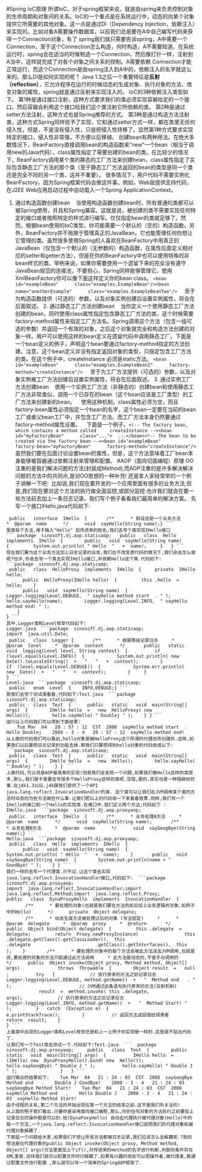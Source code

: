 #Spring IoC原理
所谓IoC，对于spring框架来说，就是由spring来负责控制对象的生命周期和对象间的关系。IoC的一个重点是在系统运行中，动态的向某个对象提供它所需要的其他对象。这一点是通过DI（Dependency Injection，依赖注入）来实现的。比如对象A需要操作数据库，以前我们总是要在A中自己编写代码来获得一个Connection对象，有了 spring我们就只需要告诉spring，A中需要一个Connection，至于这个Connection怎么构造，何时构造，A不需要知道。在系统运行时，spring会在适当的时候制造一个Connection，然后像打针一样，注射到A当中，这样就完成了对各个对象之间关系的控制。A需要依赖 Connection才能正常运行，而这个Connection是由spring注入到A中的，依赖注入的名字就这么来的。那么DI是如何实现的呢？ Java 1.3之后一个重要特征是**反射（reflection）**，它允许程序在运行的时候动态的生成对象、执行对象的方法、改变对象的属性，spring就是通过反射来实现注入的。
IoC的3种依赖注入类型如下。 
第1种是通过接口注射，这种方式要求我们的类必须实现容器给定的一个接口，然后容器会利用这个接口给我们这个类注射它所依赖的类。 第2种是通过setter方法注射，这种方式也是Spring推荐的方式。 第3种是通过构造方法注射类，这种方式Spring同样给予了实现，它和通过setter方式一样，都在类里无任何侵入性，但是，不是没有侵入性，只是把侵入性转移了。显然第1种方式要求实现特定的接口，侵入性非常强，不方便以后移植。 
创建bean有两种用法。在绝大多数情况下，BeanFactory直接调用bean的构造函数来“new”一个bean（相当于调用new的Java代码），class属性指定了需要创建的bean的类。在比较少的情况下，BeanFactory调用某个类的静态的工厂方法来创建bean，class属性指定了实际包含静态工厂方法的那个类（至于静态工厂方法返回的bean的类型是同一个类还是完全不同的另一个类，这并不重要）。
很多情况下，用户代码不需要实例化BeanFactory，因为Spring框架代码会做这件事。例如，Web层提供支持代码，在J2EE Web应用启动过程中自动载入一个Spring ApplicationContext。
1. 通过构造函数创建bean    当使用构造函数创建bean时，所有普通的类都可以被Spring使用，并且和Spring兼容。这就是说，被创建的类不需要实现任何特定的接口或者按照特定的样式进行编写。仅仅指定bean的类就足够了。然而，根据bean使用的IoC类型，你可能需要一个默认的（空的）构造函数。另外，BeanFactory并不局限于管理真正的JavaBean，它也能管理任何你想让它管理的类。虽然很多使用Spring的人喜欢在BeanFactory中用真正的JavaBean（仅包含一个默认的（无参数的）构造函数，在属性后面定义相对应的setter和getter方法），但是在你的BeanFactory中也可以使用特殊的非bean样式的类。举例来说，如果你需要使用一个遗留下来的完全没有遵守JavaBean规范的连接池，不要担心，Spring同样能够管理它。使用XmlBeanFactory你可以像下面这样定义你的bean class。
```<bean id="exampleBean"      class="examples.ExampleBean"/><bean name="anotherExample"      class="examples.ExampleBeanTwo"/>```
    至于为构造函数提供（可选的）参数，以及对象实例创建后设置实例属性，将会在后面叙述。 2. 通过静态工厂方法创建bean    当你定义一个使用静态工厂方法创建的bean，同时使用class属性指定包含静态工厂方法的类，这个时候需要factory-method属性来指定工厂方法名。Spring调用这个方法（包含一组可选的参数）并返回一个有效的对象，之后这个对象就完全和构造方法创建的对象一样。用户可以使用这样的bean定义在遗留代码中调用静态工厂。下面是一个bean定义的例子，声明这个bean要通过factory-method指定的方法创建。注意，这个bean定义并没有指定返回对象的类型，只指定包含工厂方法的类。在这个例子中，createInstance 必须是static方法。
```<bean id="exampleBean"      class="examples.ExampleBean2"      factory-method="createInstance"/>```
    至于为工厂方法提供（可选的）参数，以及对象实例被工厂方法创建后设置实例属性，将会在后面叙述。 3. 通过实例工厂方法创建bean    使用一个实例工厂方法（非静态的）创建bean和使用静态工厂方法非常类似，调用一个已存在的bean（这个bean应该是工厂类型）的工厂方法来创建新的bean。    使用这种机制，class属性必须为空，而且factory-bean属性必须指定一个bean的名字，这个bean一定要在当前的bean工厂或者父bean工厂中，并包含工厂方法。而工厂方法本身仍然要通过factory-method属性设置。    下面是一个例子。```<!-- The factory bean, which contains a method called     createInstance --><bean id="myFactoryBean"      class="...">  ...</bean><!-- The bean to be created via the factory bean --><bean id="exampleBean"      factory-bean="myFactoryBean"      factory-method="createInstance"/>```
虽然我们要在后面讨论设置bean的属性，但是，这个方法意味着工厂bean本身能够被容器通过依赖注射来管理和配置。
#AOP（面向切面编程）原理
OO注重的是我们解决问题的方法(封装成Method),而AOP注重的是许多解决解决问题的方法中的共同点,是对OO思想的一种补充!
还是拿人家经常举的一个例子讲解一下吧:  比如说,我们现在要开发的一个应用里面有很多的业务方法,但是,我们现在要对这个方法的执行做全面监控,或部分监控.也许我们就会在要一些方法前去加上一条日志记录。我们写个例子看看我们最简单的解决方案。
先写一个接口IHello.java代码如下:
```package  sinosoft.dj.aop.staticaop;
 public   interface  IHello  {       /**      * 假设这是一个业务方法     *  @param  name      */      void  sayHello(String name);} ```
里面有个方法,用于输入"Hello" 加传进来的姓名;我们去写个类实现IHello接口
``` package  sinosoft.dj.aop.staticaop;   public   class  Hello  implements  IHello  {        public   void  sayHello(String name)  {         System.out.println( " Hello  "   +  name);     }   } ```
现在我们要为这个业务方法加上日志记录的业务,我们在不改变原代码的情况下,我们会去怎么做呢?也许,你会去写一个类去实现IHello接口,并依赖Hello这个类.代码如下:
```package  sinosoft.dj.aop.staticaop;
 public   class  HelloProxy  implements  IHello  {     private  IHello hello;
      public  HelloProxy(IHello hello)  {         this .hello  =  hello;    } 
      public   void  sayHello(String name)  {        Logger.logging(Level.DEBUGE,  " sayHello method start  . " );        hello.sayHello(name);        Logger.logging(Level.INFO,  " sayHello method end! " );
    } 
} ```
其中.Logger类和Level枚举代码如下:
Logger.java  ```package  sinosoft.dj.aop.staticaop;
import  java.util.Date;
 public   class  Logger {       /**      * 根据等级记录日志     *  @param  level     *  @param  context      */       public   static   void  logging(Level level, String context)  {          if  (level.equals(Level.INFO))  {            System.out.println( new  Date().toLocaleString()  +   "   "   +  context);        }           if  (level.equals(Level.DEBUGE))  {            System.err.println( new  Date()  +   "   "   +  context);        }     } 
} ```
Level.java  ```package  sinosoft.dj.aop.staticaop;
 public   enum  Level  {    INFO,DEBUGE;} ```
那我们去写个测试类看看,代码如下:Test.java  ```package  sinosoft.dj.aop.staticaop;
 public   class  Test  {      public   static   void  main(String[] args)  {        IHello hello  =   new  HelloProxy( new  Hello());        hello.sayHello( " Doublej " );    } } ```
运行以上代码我们可以得到下面结果:   
    Tue Mar  04   20 : 57 : 12  CST  2008  sayHello method start  .    Hello Doublej    2008 - 3 - 4   20 : 57 : 12  sayHello method end! 
从上面的代码我们可以看出,hello对象是被HelloProxy这个所谓的代理态所创建的.这样,如果我们以后要把日志记录的功能去掉.那我们只要把得到hello对象的代码改成以下:
```package  sinosoft.dj.aop.staticaop;
 public   class  Test  {      public   static   void  main(String[] args)  {        IHello hello  =   new  Hello();        hello.sayHello( " Doublej " );    } } ```
上面代码,可以说是AOP最简单的实现!但是我们会发现一个问题,如果我们像Hello这样的类很多,那么,我们是不是要去写很多个HelloProxy这样的类呢.没错,是的.其实也是一种很麻烦的事.在jdk1.3以后.jdk跟我们提供了一个API   java.lang.reflect.InvocationHandler的类. 这个类可以让我们在JVM调用某个类的方法时动态的为些方法做些什么事.让我们把以上的代码改一下来看看效果.同样,我们写一个IHello的接口和一个Hello的实现类.在接口中.我们定义两个方法;代码如下 :
IHello.java  ```package  sinosoft.dj.aop.proxyaop;
 public   interface  IHello  {       /**      * 业务处理A方法     *  @param  name      */      void  sayHello(String name);       /**      * 业务处理B方法     *  @param  name      */      void  sayGoogBye(String name);} ```
Hello.java  ```package  sinosoft.dj.aop.proxyaop;
 public   class  Hello  implements  IHello  {
      public   void  sayHello(String name)  {        System.out.println( " Hello  "   +  name);    }       public   void  sayGoogBye(String name)  {        System.out.println(name + "  GoodBye! " );    } } ```
我们一样的去写一个代理类.只不过.让这个类去实现java.lang.reflect.InvocationHandler接口,代码如下:  ```package  sinosoft.dj.aop.proxyaop;
import  java.lang.reflect.InvocationHandler;import  java.lang.reflect.Method;import  java.lang.reflect.Proxy;
public   class  DynaProxyHello  implements  InvocationHandler  {
       /**      * 要处理的对象(也就是我们要在方法的前后加上业务逻辑的对象,如例子中的Hello)      */      private  Object delegate;
       /**      * 动态生成方法被处理过后的对象 (写法固定)     *      *  @param  delegate     *  @param  proxy     *  @return       */       public  Object bind(Object delegate)  {         this .delegate  =  delegate;         return  Proxy.newProxyInstance(                 this .delegate.getClass().getClassLoader(),  this .delegate                        .getClass().getInterfaces(),  this );    }        /**      * 要处理的对象中的每个方法会被此方法送去JVM调用,也就是说,要处理的对象的方法只能通过此方法调用     * 此方法是动态的,不是手动调用的      */      public  Object invoke(Object proxy, Method method, Object[] args)              throws  Throwable  {        Object result  =   null ;          try   {             // 执行原来的方法之前记录日志             Logger.logging(Level.DEBUGE, method.getName()  +   "  Method end   . " );                         // JVM通过这条语句执行原来的方法(反射机制)             result  =  method.invoke( this .delegate, args);             // 执行原来的方法之后记录日志             Logger.logging(Level.INFO, method.getName()  +   "  Method Start! " );         }   catch  (Exception e)  {            e.printStackTrace();        }          // 返回方法返回值给调用者          return  result;    } 
} ```
上面类中出现的Logger类和Level枚举还是和上一上例子的实现是一样的.这里就不贴出代码了.
让我们写一个Test类去测试一下.代码如下:Test.java  ```  package  sinosoft.dj.aop.proxyaop;     public   class  Test  {        public   static   void  main(String[] args)  {          IHello hello  =  (IHello) new  DynaProxyHello().bind( new  Hello());          hello.sayGoogBye( " Double J " );          hello.sayHello( " Double J " );                }   } ```
运行输出的结果如下:    Tue Mar  04   21 : 24 : 03  CST  2008  sayGoogBye Method end   .    Double J GoodBye!    2008 - 3 - 4   21 : 24 : 03  sayGoogBye Method Start!    Tue Mar  04   21 : 24 : 03  CST  2008  sayHello Method end   .    Hello Double J    2008 - 3 - 4   21 : 24 : 03  sayHello Method Start! 
由于线程的关系,第二个方法的开始出现在第一个方法的结束之前.这不是我们所关注的!
从上面的例子我们看出.只要你是采用面向接口编程,那么,你的任何对象的方法执行之前要加上记录日志的操作都是可以的.他(DynaPoxyHello) 自动去代理执行被代理对象(Hello)中的每一个方法,一个java.lang.reflect.InvocationHandler接口就把我们的代理对象和被代理对象解藕了.
下面留一个问题给大家,如果我们不想让所有方法都被日志记录,我们应该怎么去解藕呢.?我的想法是在代理对象的public Object invoke(Object proxy, Method method, Object[] args)方法里面加上个if(),对传进来的method的名字进行判断,判断的条件存在XML里面.这样我们就可以配置文件时行解藕了.如果有兴趣的朋友可以把操作者,被代理者,都通过配置文件进行配置 ,那么就可以写一个简单的SpringAOP框架了.
